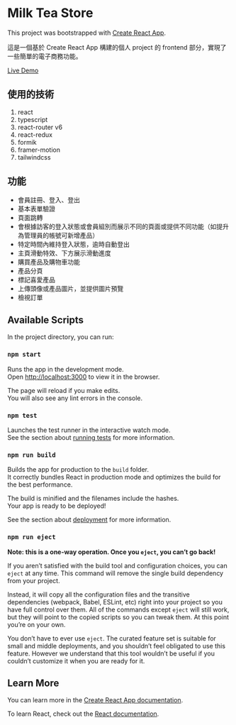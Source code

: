 # Milk Tea Store

This project was bootstrapped with [Create React App](https://github.com/facebook/create-react-app).

這是一個基於 Create React App 構建的個人 project 的 frontend 部分，實現了一些簡單的電子商務功能。

<a href="https://milk-tea-8ddb5.web.app/home">Live Demo<a>

## 使用的技術

<ol>
    <li>react</li>
    <li>typescript</li>
    <li>react-router v6</li>
    <li>react-redux</li>
    <li>formik</li>
    <li>framer-motion</li>
    <li>tailwindcss</li>
</ol>

## 功能

<ul>
    <li>會員註冊、登入、登出</li>
    <li>基本表單驗證</li>
    <li>頁面跳轉</li>
    <li>會根據訪客的登入狀態或會員組別而展示不同的頁面或提供不同功能（如提升為管理員的帳號可新增產品）</li>
    <li>特定時間內維持登入狀態，逾時自動登出</li>
    <li>主頁滑動特效、下方展示滑動進度</li>
    <li>購買產品及購物車功能</li>
    <li>產品分頁</li>
    <li>標記喜愛產品</li>
    <li>上傳頭像或產品圖片，並提供圖片預覽</li>
    <li>檢視訂單</li>
</ul>

## Available Scripts

In the project directory, you can run:

### `npm start`

Runs the app in the development mode.\
Open [http://localhost:3000](http://localhost:3000) to view it in the browser.

The page will reload if you make edits.\
You will also see any lint errors in the console.

### `npm test`

Launches the test runner in the interactive watch mode.\
See the section about [running tests](https://facebook.github.io/create-react-app/docs/running-tests) for more information.

### `npm run build`

Builds the app for production to the `build` folder.\
It correctly bundles React in production mode and optimizes the build for the best performance.

The build is minified and the filenames include the hashes.\
Your app is ready to be deployed!

See the section about [deployment](https://facebook.github.io/create-react-app/docs/deployment) for more information.

### `npm run eject`

**Note: this is a one-way operation. Once you `eject`, you can’t go back!**

If you aren’t satisfied with the build tool and configuration choices, you can `eject` at any time. This command will remove the single build dependency from your project.

Instead, it will copy all the configuration files and the transitive dependencies (webpack, Babel, ESLint, etc) right into your project so you have full control over them. All of the commands except `eject` will still work, but they will point to the copied scripts so you can tweak them. At this point you’re on your own.

You don’t have to ever use `eject`. The curated feature set is suitable for small and middle deployments, and you shouldn’t feel obligated to use this feature. However we understand that this tool wouldn’t be useful if you couldn’t customize it when you are ready for it.

## Learn More

You can learn more in the [Create React App documentation](https://facebook.github.io/create-react-app/docs/getting-started).

To learn React, check out the [React documentation](https://reactjs.org/).
